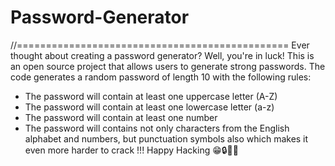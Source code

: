 # Password-Generator
//===============================================
Ever thought  about creating a password generator? Well, you're in luck!
This is an open source project that allows users to generate strong passwords. 
The code generates a random password of length 10 with the following rules:
- The password will contain at least one uppercase letter (A-Z)
- The password will contain at least one lowercase letter (a-z)
- The password will contain at least one number
- The password will contains not only characters from the English alphabet and numbers, but punctuation symbols also
which makes it even more harder to crack !!! 
Happy Hacking 😁🔒✌🏻
